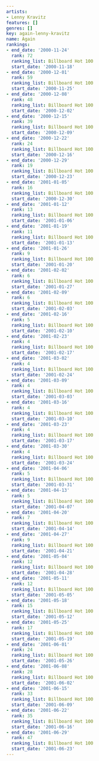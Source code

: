 ```yaml
---
artists:
- Lenny Kravitz
features: []
genres: []
key: again-lenny-kravitz
name: Again
rankings:
- end_date: '2000-11-24'
  rank: 72
  ranking_list: Billboard Hot 100
  start_date: '2000-11-18'
- end_date: '2000-12-01'
  rank: 59
  ranking_list: Billboard Hot 100
  start_date: '2000-11-25'
- end_date: '2000-12-08'
  rank: 48
  ranking_list: Billboard Hot 100
  start_date: '2000-12-02'
- end_date: '2000-12-15'
  rank: 39
  ranking_list: Billboard Hot 100
  start_date: '2000-12-09'
- end_date: '2000-12-22'
  rank: 24
  ranking_list: Billboard Hot 100
  start_date: '2000-12-16'
- end_date: '2000-12-29'
  rank: 19
  ranking_list: Billboard Hot 100
  start_date: '2000-12-23'
- end_date: '2001-01-05'
  rank: 16
  ranking_list: Billboard Hot 100
  start_date: '2000-12-30'
- end_date: '2001-01-12'
  rank: 13
  ranking_list: Billboard Hot 100
  start_date: '2001-01-06'
- end_date: '2001-01-19'
  rank: 11
  ranking_list: Billboard Hot 100
  start_date: '2001-01-13'
- end_date: '2001-01-26'
  rank: 9
  ranking_list: Billboard Hot 100
  start_date: '2001-01-20'
- end_date: '2001-02-02'
  rank: 6
  ranking_list: Billboard Hot 100
  start_date: '2001-01-27'
- end_date: '2001-02-09'
  rank: 6
  ranking_list: Billboard Hot 100
  start_date: '2001-02-03'
- end_date: '2001-02-16'
  rank: 5
  ranking_list: Billboard Hot 100
  start_date: '2001-02-10'
- end_date: '2001-02-23'
  rank: 4
  ranking_list: Billboard Hot 100
  start_date: '2001-02-17'
- end_date: '2001-03-02'
  rank: 4
  ranking_list: Billboard Hot 100
  start_date: '2001-02-24'
- end_date: '2001-03-09'
  rank: 4
  ranking_list: Billboard Hot 100
  start_date: '2001-03-03'
- end_date: '2001-03-16'
  rank: 4
  ranking_list: Billboard Hot 100
  start_date: '2001-03-10'
- end_date: '2001-03-23'
  rank: 4
  ranking_list: Billboard Hot 100
  start_date: '2001-03-17'
- end_date: '2001-03-30'
  rank: 4
  ranking_list: Billboard Hot 100
  start_date: '2001-03-24'
- end_date: '2001-04-06'
  rank: 5
  ranking_list: Billboard Hot 100
  start_date: '2001-03-31'
- end_date: '2001-04-13'
  rank: 5
  ranking_list: Billboard Hot 100
  start_date: '2001-04-07'
- end_date: '2001-04-20'
  rank: 7
  ranking_list: Billboard Hot 100
  start_date: '2001-04-14'
- end_date: '2001-04-27'
  rank: 9
  ranking_list: Billboard Hot 100
  start_date: '2001-04-21'
- end_date: '2001-05-04'
  rank: 12
  ranking_list: Billboard Hot 100
  start_date: '2001-04-28'
- end_date: '2001-05-11'
  rank: 12
  ranking_list: Billboard Hot 100
  start_date: '2001-05-05'
- end_date: '2001-05-18'
  rank: 15
  ranking_list: Billboard Hot 100
  start_date: '2001-05-12'
- end_date: '2001-05-25'
  rank: 17
  ranking_list: Billboard Hot 100
  start_date: '2001-05-19'
- end_date: '2001-06-01'
  rank: 24
  ranking_list: Billboard Hot 100
  start_date: '2001-05-26'
- end_date: '2001-06-08'
  rank: 28
  ranking_list: Billboard Hot 100
  start_date: '2001-06-02'
- end_date: '2001-06-15'
  rank: 33
  ranking_list: Billboard Hot 100
  start_date: '2001-06-09'
- end_date: '2001-06-22'
  rank: 35
  ranking_list: Billboard Hot 100
  start_date: '2001-06-16'
- end_date: '2001-06-29'
  rank: 47
  ranking_list: Billboard Hot 100
  start_date: '2001-06-23'
---
```


